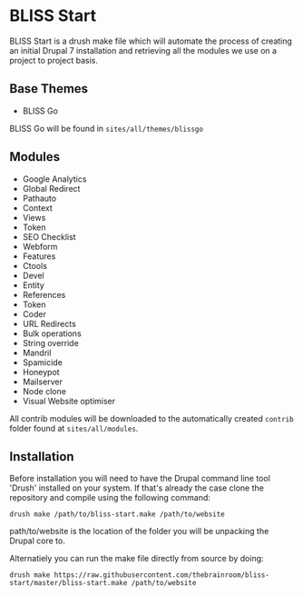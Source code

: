 BLISS Start
====================

BLISS Start is a drush make file which will automate the process of creating an initial Drupal 7 installation and retrieving all the modules we use on a project to project basis.

Base Themes
------------

* BLISS Go

BLISS Go will be found in `sites/all/themes/blissgo`

Modules
--------

* Google Analytics
* Global Redirect
* Pathauto
* Context
* Views
* Token
* SEO Checklist
* Webform
* Features
* Ctools
* Devel
* Entity
* References
* Token
* Coder
* URL Redirects
* Bulk operations
* String override
* Mandril
* Spamicide
* Honeypot
* Mailserver
* Node clone
* Visual Website optimiser

All contrib modules will be downloaded to the automatically created `contrib` folder found at `sites/all/modules`.



Installation
------------

Before installation you will need to have the Drupal command line tool 'Drush' installed on your system. If that's already the case clone the repository and compile using the following command:

`drush make /path/to/bliss-start.make /path/to/website`

path/to/website is the location of the folder you will be unpacking the Drupal core to.

Alternatiely you can run the make file directly from source by doing:

`drush make https://raw.githubusercontent.com/thebrainroom/bliss-start/master/bliss-start.make /path/to/website`